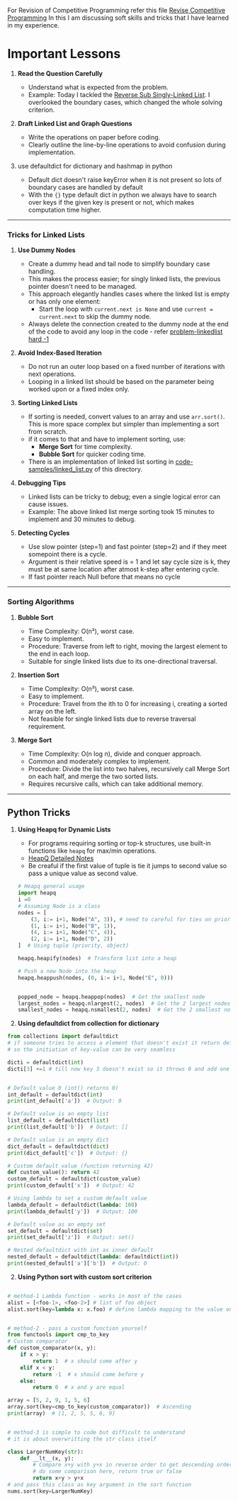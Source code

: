 For Revision of Competitive Programming refer this file [Revise Competitive Programming](../Revise_CompetiveProgramming.md)
In this I am discussing soft skills and tricks that I have learned in my experience.

# Important Lessons
1. **Read the Question Carefully**
   - Understand what is expected from the problem.
   - Example: Today I tackled the [Reverse Sub Singly-Linked List](https://leetcode.com/problems/reverse-linked-list-ii/?envType=problem-list-v2&envId=linked-list). I overlooked the boundary cases, which changed the whole solving criterion.

2. **Draft Linked List and Graph Questions**
   - Write the operations on paper before coding.
   - Clearly outline the line-by-line operations to avoid confusion during implementation.

3. use defaultdict for dictionary and hashmap in python
   - Default dict doesn't raise keyError when it is not present so lots of boundary cases are handled by default 
   - With the `{}` type default dict in python we always have to search over keys if the given key is present or not, which makes computation time higher.
---

### Tricks for Linked Lists

1. **Use Dummy Nodes**
   - Create a dummy head and tail node to simplify boundary case handling.
   - This makes the process easier; for singly linked lists, the previous pointer doesn't need to be managed.
   - This approach elegantly handles cases where the linked list is empty or has only one element:
     - Start the loop with `current.next is None` and use `current = current.next` to skip the dummy node.
   - Always delete the connection created to the dummy node at the end of the code to avoid any loop in the code - refer [problem-linkedlist hard -1](Problem_solving_logs.md) 

2. **Avoid Index-Based Iteration**
   - Do not run an outer loop based on a fixed number of iterations with next operations.
   - Looping in a linked list should be based on the parameter being worked upon or a fixed index only.

3. **Sorting Linked Lists**
   - If sorting is needed, convert values to an array and use `arr.sort()`. This is more space complex but simpler than implementing a sort from scratch.
   - if it comes to that and have to implement sorting, use:
     - **Merge Sort** for time complexity.
     - **Bubble Sort** for quicker coding time.
   - There is an implementation of linked list sorting in [code-samples/linked_list.py](code_samples/linked_list.py) of this directory.

4. **Debugging Tips**
   - Linked lists can be tricky to debug; even a single logical error can cause issues.
   - Example: The above linked list merge sorting took 15 minutes to implement and 30 minutes to debug.

5. **Detecting Cycles**
   - Use slow pointer (step=1) and fast pointer (step=2) and if they meet somepoint there is a cycle.
   - Argument is their relative speed is = 1 and let say cycle size is k, they must be at same location after atmost k-step after entering cycle.
   - If fast pointer reach Null before that means no cycle

---

### Sorting Algorithms

1. **Bubble Sort** 
   - Time Complexity: O(n²), worst case.
   - Easy to implement.
   - Procedure: Traverse from left to right, moving the largest element to the end in each loop.
   - Suitable for single linked lists due to its one-directional traversal.

2. **Insertion Sort** 
   - Time Complexity: O(n²), worst case.
   - Easy to implement.
   - Procedure: Travel from the ith to 0 for increasing i, creating a sorted array on the left.
   - Not feasible for single linked lists due to reverse traversal requirement.

3. **Merge Sort** 
   - Time Complexity: O(n log n), divide and conquer approach.
   - Common and moderately complex to implement.
   - Procedure: Divide the list into two halves, recursively call Merge Sort on each half, and merge the two sorted lists.
   - Requires recursive calls, which can take additional memory.

---

## Python Tricks

1. **Using Heapq for Dynamic Lists**
   - For programs requiring sorting or top-k structures, use built-in functions like `heapq` for max/min operations.
   - [HeapQ Detailed Notes](heapq_python_tutorial.md)
   - Be creaful if the first value of tuple is tie it jumps to second value so pass a unique value as second value.

   ```python
   # Heapq general usage 
   import heapq
   i =0
   # Assuming Node is a class
   nodes = [
       (3, i:= i+1, Node("A", 3)), # need to careful for ties on priority it will throw error
       (1, i:= i+1, Node("B", 1)),
       (4, i:= i+1, Node("C", 4)),
       (2, i:= i+1, Node("D", 2))
   ]  # Using tuple (priority, object)
   
   heapq.heapify(nodes)  # Transform list into a heap
   
   # Push a new Node into the heap
   heapq.heappush(nodes, (0, i:= i+1, Node("E", 0)))

   
   popped_node = heapq.heappop(nodes)  # Get the smallest node
   largest_nodes = heapq.nlargest(2, nodes)  # Get the 2 largest nodes
   smallest_nodes = heapq.nsmallest(2, nodes)  # Get the 2 smallest nodes
   ```
2. **Using defaultdict from collection for dictionary**

```python
from collections import defaultdict
# if someone tries to access a element that doesn't exist it return default value
# so the initiation of key-value can be very seamless 

dicti = defaultdict(int)
dicti[3] +=1 # till now key 3 doesn't exist so it throws 0 and add one to it


# Default value 0 (int() returns 0)
int_default = defaultdict(int)
print(int_default['a'])  # Output: 0

# Default value is an empty list
list_default = defaultdict(list)
print(list_default['b'])  # Output: []

# Default value is an empty dict
dict_default = defaultdict(dict)
print(dict_default['c'])  # Output: {}

# Custom default value (function returning 42)
def custom_value(): return 42
custom_default = defaultdict(custom_value)
print(custom_default['x'])  # Output: 42

# Using lambda to set a custom default value
lambda_default = defaultdict(lambda: 100)
print(lambda_default['y'])  # Output: 100

# Default value as an empty set
set_default = defaultdict(set)
print(set_default['z'])  # Output: set()

# Nested defaultdict with int as inner default
nested_default = defaultdict(lambda: defaultdict(int))
print(nested_default['a']['b'])  # Output: 0

```
2. **Using Python sort with custom sort criterion**

```python

# method-1 Lambda function - works in most of the cases 
alist = [<foo-1>, <foo-2>] # list of foo object
alist.sort(key=lambda x: x.foo) # define lambda mapping to the value on which comparison has to be done


# method-2 - pass a custom function yourself
from functools import cmp_to_key
# Custom comparator
def custom_comparator(x, y):
    if x > y:
        return 1  # x should come after y
    elif x < y:
        return -1  # x should come before y
    else:
        return 0  # x and y are equal

array = [5, 2, 9, 1, 5, 6]
array.sort(key=cmp_to_key(custom_comparator))  # Ascending
print(array)  # [1, 2, 5, 5, 6, 9]


# method-3 is simple to code but difficult to understand 
# it is about overwritting the str class itself 

class LargerNumKey(str):
    def __lt__(x, y):
        # Compare x+y with y+x in reverse order to get descending order
        # do some comparison here, return true or false
        return x+y > y+x
# and pass this class as key argument in the sort function 
nums.sort(key=LargerNumKey)

```